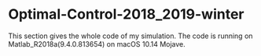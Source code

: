 # Optimal-Control-2018_2019-winter
This section gives the whole code of my simulation. 
The code is running on Matlab_R2018a(9.4.0.813654) on macOS 10.14 Mojave.
